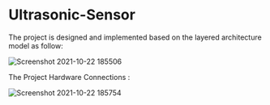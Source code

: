 # Ultrasonic-Sensor



The project is designed and implemented based on the layered architecture model as follow: 

![Screenshot 2021-10-22 185506](https://user-images.githubusercontent.com/91997061/138493984-2585a564-c115-4023-9bf0-60fa0063a1cd.png)


The Project Hardware Connections :


![Screenshot 2021-10-22 185754](https://user-images.githubusercontent.com/91997061/138494285-f65382b8-3f89-414b-9759-9a4820ed064a.png)


